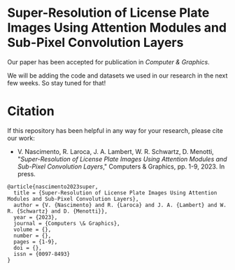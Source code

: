 # Super-Resolution of License Plate Images Using Attention Modules and Sub-Pixel Convolution Layers

Our paper has been accepted for publication in *Computer & Graphics*.

We will be adding the code and datasets we used in our research in the next few weeks.
So stay tuned for that!

# Citation

If this repository has been helpful in any way for your research, please cite our work:

* V. Nascimento, R. Laroca, J. A. Lambert, W. R. Schwartz, D. Menotti, "*Super-Resolution of License Plate Images Using Attention Modules and Sub-Pixel Convolution Layers*," Computers & Graphics, pp. 1-9, 2023. In press.

```
@article{nascimento2023super,
  title = {Super-Resolution of License Plate Images Using Attention Modules and Sub-Pixel Convolution Layers},
  author = {V. {Nascimento} and R. {Laroca} and J. A. {Lambert} and W. R. {Schwartz} and D. {Menotti}},
  year = {2023},
  journal = {Computers \& Graphics},
  volume = {},
  number = {},
  pages = {1-9},
  doi = {},
  issn = {0097-8493}
}
```
